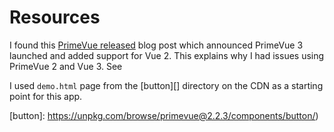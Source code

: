 # Resources

I found this [PrimeVue released][] blog post which announced PrimeVue 3 launched and added support for Vue 2. This explains why I had issues using PrimeVue 2 and Vue 3. See

[PrimeVue released]: https://dev.to/cagataycivici/primevue-3-0-0-released-for-vue-3-with-60-ui-components-featuring-bootstrap-material-fluent-ui-and-custom-themes-348i

I used `demo.html` page from the [button][] directory on the CDN as a starting point for this app.

[button]: https://unpkg.com/browse/primevue@2.2.3/components/button/)
